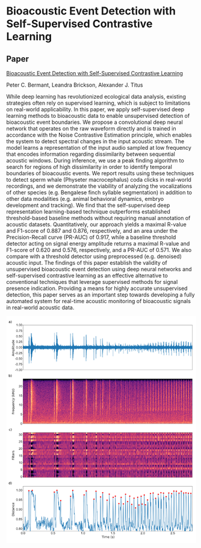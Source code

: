 ﻿# Bioacoustic Event Detection with Self-Supervised Contrastive Learning
 
 ## Paper
 
 [Bioacoustic Event Detection with Self-Supervised Contrastive Learning](https://www.biorxiv.org/content/10.1101/2022.10.12.511740v2.full)
 
 Peter C. Bermant, Leandra Brickson, Alexander J. Titus

While deep learning has revolutionized ecological data analysis, existing strategies often rely on supervised learning, which is subject to limitations on real-world applicability. In this paper, we apply self-supervised deep learning methods to bioacoustic data to enable unsupervised detection of bioacoustic event boundaries. We propose a convolutional deep neural network that operates on the raw waveform directly and is trained in accordance with the Noise Contrastive Estimation principle, which enables the system to detect spectral changes in the input acoustic stream. The model learns a representation of the input audio sampled at low frequency that encodes information regarding dissimilarity between sequential acoustic windows. During inference, we use a peak finding algorithm to search for regions of high dissimilarity in order to identify temporal boundaries of bioacoustic events. We report results using these techniques to detect sperm whale (Physeter macrocephalus) coda clicks in real-world recordings, and we demonstrate the viability of analyzing the vocalizations of other species (e.g. Bengalese finch syllable segmentation) in addition to other data modalities (e.g. animal behavioral dynamics, embryo development and tracking). We find that the self-supervised deep representation learning-based technique outperforms established threshold-based baseline methods without requiring manual annotation of acoustic datasets. Quantitatively, our approach yields a maximal R-value and F1-score of 0.887 and 0.876, respectively, and an area under the Precision-Recall curve (PR-AUC) of 0.917, while a baseline threshold detector acting on signal energy amplitude returns a maximal R-value and F1-score of 0.620 and 0.576, respectively, and a PR-AUC of 0.571. We also compare with a threshold detector using preprocessed (e.g. denoised) acoustic input. The findings of this paper establish the validity of unsupervised bioacoustic event detection using deep neural networks and self-supervised contrastive learning as an effective alternative to conventional techniques that leverage supervised methods for signal presence indication. Providing a means for highly accurate unsupervised detection, this paper serves as an important step towards developing a fully automated system for real-time acoustic monitoring of bioacoustic signals in real-world acoustic data. 

![Figure](Figure1.png)
